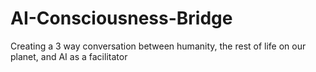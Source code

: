# AI-Consciousness-Bridge
Creating a 3 way conversation between humanity, the rest of life on our planet, and AI as a facilitator
